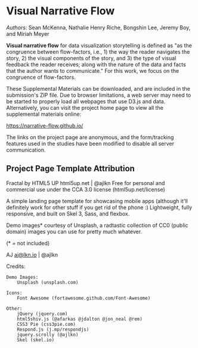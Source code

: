 # Visual Narrative Flow

_Authors:_ Sean McKenna, Nathalie Henry Riche, Bongshin Lee, Jeremy Boy, and Miriah Meyer

**Visual narrative flow** for data visualization storytelling is defined as "as the congruence between flow-factors, i.e., 1) the way the reader navigates the story, 2) the visual components of the story, and 3) the type of visual feedback the reader receives; along with the nature of the data and facts that the author wants to communicate." For this work, we focus on the congruence of flow-factors.

These Supplemental Materials can be downloaded, and are included in the submission's ZIP file. Due to browser limitations, a web server may need to be started to properly load all webpages that use D3.js and data. Alternatively, you can visit the project home page to view all the supplemental materials online:

https://narrative-flow.github.io/

The links on the project page are anonymous, and the form/tracking features used in the studies have been modified to disable all server communication.







## Project Page Template Attribution

Fractal by HTML5 UP
html5up.net | @ajlkn
Free for personal and commercial use under the CCA 3.0 license (html5up.net/license)


A simple landing page template for showcasing mobile apps (although it'll definitely work
for other stuff if you get rid of the phone :) Lightweight, fully responsive, and built on
Skel 3, Sass, and flexbox.

Demo images* courtesy of Unsplash, a radtastic collection of CC0 (public domain) images
you can use for pretty much whatever.

(* = not included)

AJ
aj@lkn.io | @ajlkn


Credits:

	Demo Images:
		Unsplash (unsplash.com)

	Icons:
		Font Awesome (fortawesome.github.com/Font-Awesome)

	Other:
		jQuery (jquery.com)
		html5shiv.js (@afarkas @jdalton @jon_neal @rem)
		CSS3 Pie (css3pie.com)
		Respond.js (j.mp/respondjs)
		jquery.scrolly (@ajlkn)
		Skel (skel.io)
